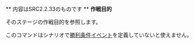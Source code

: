 ** 内容はSRC2.2.33のものです **
**作戦目的**

そのステージの作戦目的を参照します。

このコマンドはシナリオで[勝利条件イベント](勝利条件イベント.md)を定義していないと使えません。
